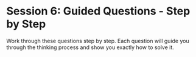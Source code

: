 # Session 6: Guided Questions - Step by Step

Work through these questions step by step. Each question will guide you through the thinking process and show you exactly how to solve it.

#